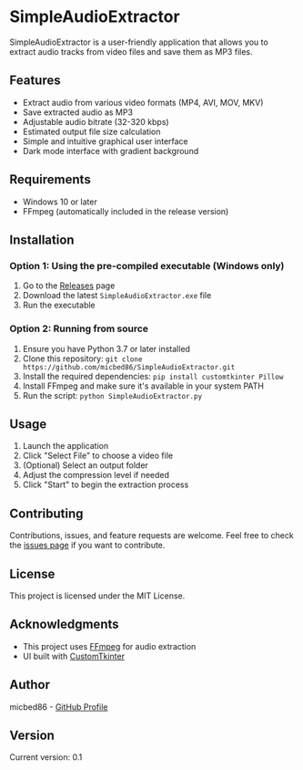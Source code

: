 # SimpleAudioExtractor

SimpleAudioExtractor is a user-friendly application that allows you to extract audio tracks from video files and save them as MP3 files.

## Features

- Extract audio from various video formats (MP4, AVI, MOV, MKV)
- Save extracted audio as MP3
- Adjustable audio bitrate (32-320 kbps)
- Estimated output file size calculation
- Simple and intuitive graphical user interface
- Dark mode interface with gradient background

## Requirements

- Windows 10 or later
- FFmpeg (automatically included in the release version)

## Installation

### Option 1: Using the pre-compiled executable (Windows only)

1. Go to the [Releases](https://github.com/micbed86/SimpleAudioExtractor/releases) page
2. Download the latest `SimpleAudioExtractor.exe` file
3. Run the executable

### Option 2: Running from source

1. Ensure you have Python 3.7 or later installed
2. Clone this repository:
```git clone https://github.com/micbed86/SimpleAudioExtractor.git```
3. Install the required dependencies:
```pip install customtkinter Pillow```
4. Install FFmpeg and make sure it's available in your system PATH
5. Run the script:
```python SimpleAudioExtractor.py```


## Usage

1. Launch the application
2. Click "Select File" to choose a video file
3. (Optional) Select an output folder
4. Adjust the compression level if needed
5. Click "Start" to begin the extraction process

## Contributing

Contributions, issues, and feature requests are welcome. Feel free to check the [issues page](https://github.com/micbed86/SimpleAudioExtractor/issues) if you want to contribute.

## License

This project is licensed under the MIT License.

## Acknowledgments

- This project uses [FFmpeg](https://ffmpeg.org/) for audio extraction
- UI built with [CustomTkinter](https://github.com/TomSchimansky/CustomTkinter)

## Author

micbed86 - [GitHub Profile](https://github.com/micbed86)

## Version

Current version: 0.1
